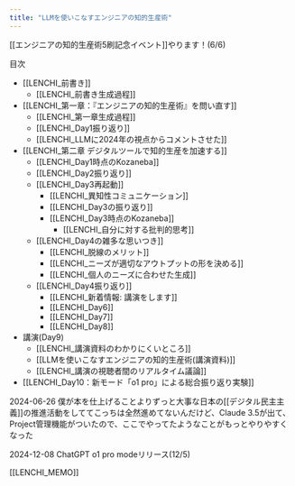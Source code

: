 ```yaml
---
title: "LLMを使いこなすエンジニアの知的生産術"
---
```


[[エンジニアの知的生産術5刷記念イベント]]やります！(6/6)

目次
- [[LENCHI_前書き]]
    - [[LENCHI_前書き生成過程]]
- [[LENCHI_第一章：『エンジニアの知的生産術』を問い直す]]
    - [[LENCHI_第一章生成過程]]
    - [[LENCHI_Day1振り返り]]
    - [[LENCHI_LLMに2024年の視点からコメントさせた]]
- [[LENCHI_第二章 デジタルツールで知的生産を加速する]]
    - [[LENCHI_Day1時点のKozaneba]]
    - [[LENCHI_Day2振り返り]]
    - [[LENCHI_Day3再起動]]
        - [[LENCHI_異知性コミュニケーション]]
        - [[LENCHI_Day3の振り返り]]
        - [[LENCHI_Day3時点のKozaneba]]
            - [[LENCHI_自分に対する批判的思考]]
    - [[LENCHI_Day4の雑多な思いつき]]
        - [[LENCHI_脱線のメリット]]
        - [[LENCHI_ニーズが適切なアウトプットの形を決める]]
        - [[LENCHI_個人のニーズに合わせた生成]]
    - [[LENCHI_Day4振り返り]]
        - [[LENCHI_新着情報: 講演をします]]
        - [[LENCHI_Day6]]
        - [[LENCHI_Day7]]
        - [[LENCHI_Day8]]
- 講演(Day9)
    - [[LENCHI_講演資料のわかりにくいところ]]
    - [[LLMを使いこなすエンジニアの知的生産術(講演資料)]]
    - [[LENCHI_講演の視聴者間のリアルタイム議論]]
- [[LENCHI_Day10：新モード「o1 pro」による総合振り返り実験]]

2024-06-26
僕が本を仕上げることよりずっと大事な日本の[[デジタル民主主義]]の推進活動をしててこっちは全然進めてないんだけど、Claude 3.5が出て、Project管理機能がついたので、ここでやってたようなことがもっとやりやすくなった

2024-12-08
ChatGPT o1 pro modeリリース(12/5)

[[LENCHI_MEMO]]
